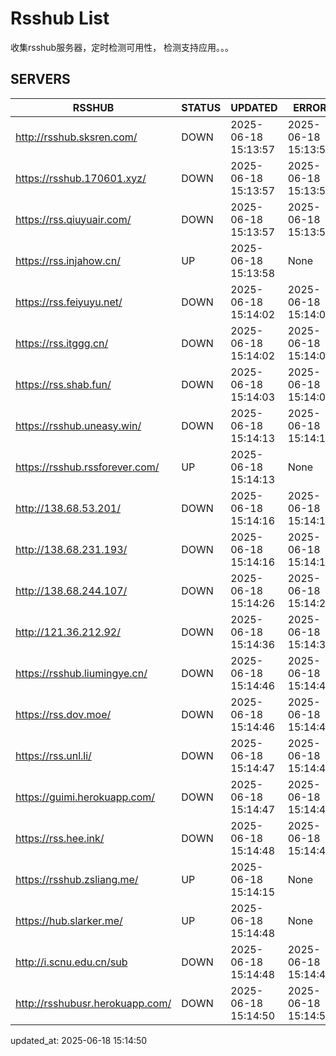 # Rsshub List

收集rsshub服务器，定时检测可用性， 检测支持应用。。。


## SERVERS

|  RSSHUB   | STATUS  | UPDATED  | ERROR  | TWITTER |  
|  ----  | ----  | ----  | ----  | ---- |  
| http://rsshub.sksren.com/ | DOWN | 2025-06-18 15:13:57 | 2025-06-18 15:13:57 |  
| https://rsshub.170601.xyz/ | DOWN | 2025-06-18 15:13:57 | 2025-06-18 15:13:57 |  
| https://rss.qiuyuair.com/ | DOWN | 2025-06-18 15:13:57 | 2025-06-18 15:13:57 |  
| https://rss.injahow.cn/ | UP | 2025-06-18 15:13:58 | None ||  
| https://rss.feiyuyu.net/ | DOWN | 2025-06-18 15:14:02 | 2025-06-18 15:14:02 |  
| https://rss.itggg.cn/ | DOWN | 2025-06-18 15:14:02 | 2025-06-18 15:14:02 |  
| https://rss.shab.fun/ | DOWN | 2025-06-18 15:14:03 | 2025-06-18 15:14:03 |  
| https://rsshub.uneasy.win/ | DOWN | 2025-06-18 15:14:13 | 2025-06-18 15:14:13 |  
| https://rsshub.rssforever.com/ | UP | 2025-06-18 15:14:13 | None ||  
| http://138.68.53.201/ | DOWN | 2025-06-18 15:14:16 | 2025-06-18 15:14:16 |  
| http://138.68.231.193/ | DOWN | 2025-06-18 15:14:16 | 2025-06-18 15:14:16 |  
| http://138.68.244.107/ | DOWN | 2025-06-18 15:14:26 | 2025-06-18 15:14:26 |  
| http://121.36.212.92/ | DOWN | 2025-06-18 15:14:36 | 2025-06-18 15:14:36 |  
| https://rsshub.liumingye.cn/ | DOWN | 2025-06-18 15:14:46 | 2025-06-18 15:14:46 |  
| https://rss.dov.moe/ | DOWN | 2025-06-18 15:14:46 | 2025-06-18 15:14:46 |  
| https://rss.unl.li/ | DOWN | 2025-06-18 15:14:47 | 2025-06-18 15:14:47 |  
| https://guimi.herokuapp.com/ | DOWN | 2025-06-18 15:14:47 | 2025-06-18 15:14:47 |  
| https://rss.hee.ink/ | DOWN | 2025-06-18 15:14:48 | 2025-06-18 15:14:48 |  
| https://rsshub.zsliang.me/ | UP | 2025-06-18 15:14:15 | None |OK|  
| https://hub.slarker.me/ | UP | 2025-06-18 15:14:48 | None ||  
| http://i.scnu.edu.cn/sub | DOWN | 2025-06-18 15:14:48 | 2025-06-18 15:14:48 |  
| http://rsshubusr.herokuapp.com/ | DOWN | 2025-06-18 15:14:50 | 2025-06-18 15:14:50 |  
  

updated_at: 2025-06-18 15:14:50  
